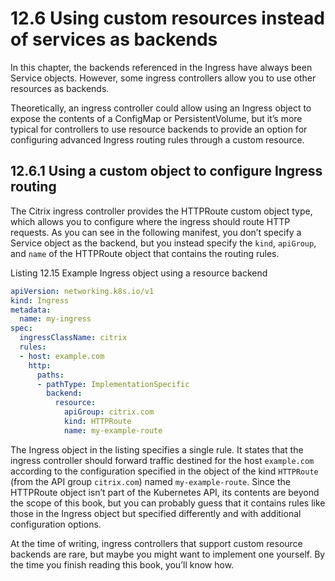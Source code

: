 # 12.6 Using custom resources instead of services as backends
In this chapter, the backends referenced in the Ingress have always been Service objects. However, some ingress controllers allow you to use other resources as backends.

Theoretically, an ingress controller could allow using an Ingress object to expose the contents of a ConfigMap or PersistentVolume, but it’s more typical for controllers to use resource backends to provide an option for configuring advanced Ingress routing rules through a custom resource.

## 12.6.1 Using a custom object to configure Ingress routing
The Citrix ingress controller provides the HTTPRoute custom object type, which allows you to configure where the ingress should route HTTP requests. As you can see in the following manifest, you don’t specify a Service object as the backend, but you instead specify the `kind`, `apiGroup`, and `name` of the HTTPRoute object that contains the routing rules.

Listing 12.15 Example Ingress object using a resource backend

```YAML
apiVersion: networking.k8s.io/v1
kind: Ingress
metadata:
  name: my-ingress
spec:
  ingressClassName: citrix
  rules:
  - host: example.com
    http:
      paths:
      - pathType: ImplementationSpecific
        backend:
          resource:
            apiGroup: citrix.com
            kind: HTTPRoute
            name: my-example-route
```

The Ingress object in the listing specifies a single rule. It states that the ingress controller should forward traffic destined for the host `example.com` according to the configuration specified in the object of the kind `HTTPRoute` (from the API group `citrix.com`) named `my-example-route`. Since the HTTPRoute object isn’t part of the Kubernetes API, its contents are beyond the scope of this book, but you can probably guess that it contains rules like those in the Ingress object but specified differently and with additional configuration options.

At the time of writing, ingress controllers that support custom resource backends are rare, but maybe you might want to implement one yourself. By the time you finish reading this book, you’ll know how.